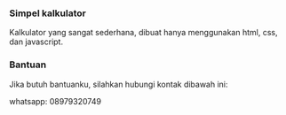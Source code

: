 ### Simpel kalkulator

Kalkulator yang sangat sederhana, dibuat hanya menggunakan html, css, dan javascript.

### Bantuan

Jika butuh bantuanku, silahkan hubungi kontak dibawah ini:

whatsapp: 08979320749
